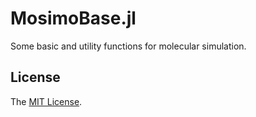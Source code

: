 # MosimoBase.jl

Some basic and utility functions for molecular simulation.

## License

The [MIT License](https://sunoru.mit-license.org/).
